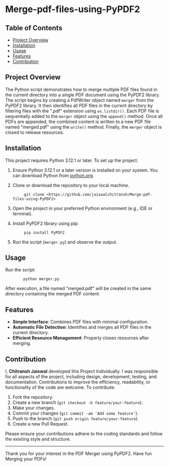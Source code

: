 # Merge-pdf-files-using-PyPDF2

## Table of Contents
- [Project Overview](#project-overview)
- [Installation](#installation)
- [Usage](#usage)
- [Features](#features)
- [Contribution](#contribution)


## Project Overview
The Python script demonstrates how to merge multiple PDF files found in the current directory into a single PDF document using the PyPDF2 library.
The script begins by creating a PdfWriter object named `merger` from the PyPDF2 library. It then identifies all PDF files in the current directory by filtering files with the ".pdf" extension using `os.listdir()`. Each PDF file is sequentially added to the `merger` object using the `append()` method. Once all PDFs are appended, the combined content is written to a new PDF file named "merged.pdf" using the `write()` method. Finally, the `merger` object is closed to release resources.


## Installation
This project requires Python 3.12.1 or later.
To set up the project:
1. Ensure Python 3.12.1 or a later version is installed on your system. You can download Python from [python.org](https://www.python.org/downloads/).
2. Clone or download the repository to your local machine.
   
            git clone <https://github.com/jaiswalchitransh/Merge-pdf-files-using-PyPDF2>

4. Open the project in your preferred Python environment (e.g., IDE or terminal).
5. Install PyPDF2 library using pip:
   
            pip install PyPDF2 

6. Run the script (`merger.py`) and observe the output.


## Usage
Run the script:

            python merger.py
  
After execution, a file named "merged.pdf" will be created in the same directory containing the merged PDF content.


## Features
- **Simple Interface**: Combines PDF files with minimal configuration.
- **Automatic File Detection**: Identifies and merges all PDF files in the current directory.
- **Efficient Resource Management**: Properly closes resources after merging.


## Contribution
I, **Chitransh Jaiswal** developed this Project Individually. I was responsible for all aspects of the project, including design, development, testing, and documentation.
Contributions to improve the efficiency, readability, or functionality of the code are welcome. To contribute:
1. Fork the repository.
2. Create a new branch (`git checkout -b feature/your-feature`).
3. Make your changes.
4. Commit your changes (`git commit -am 'Add some feature'`).
5. Push to the branch (`git push origin feature/your-feature`).
6. Create a new Pull Request.

Please ensure your contributions adhere to the coding standards and follow the existing style and structure.

---

Thank you for your interest in the PDF Merger using PyPDF2. Have fun Merging your PDFs!
